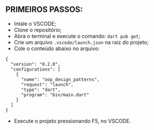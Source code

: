 ## PRIMEIROS PASSOS:

- Intale o VSCODE;
- Clone o repositório;
- Abra o terminal e execute o comando: `dart pub get`;
- Crie um arquivo `.vscode/launch.json` na raiz do projeto;
- Cole o conteúdo abaixo no arquivo:

```
{
  "version": "0.2.0",
  "configurations": [
    {
      "name": "oop_design_patterns",
      "request": "launch",
      "type": "dart",
      "program": "bin/main.dart"
    }
  ]
}
```

- Execute o projeto pressionando F5, no VSCODE.
